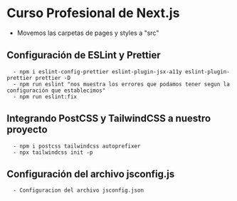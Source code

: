 # Curso Profesional de Next.js
  - Movemos las carpetas de pages y styles a "src"

  ## Configuración de ESLint y Prettier
      - npm i eslint-config-prettier eslint-plugin-jsx-a11y eslint-plugin-prettier prettier -D
      - npm run eslint "nos muestra los errores que podamos tener segun la configuración que establecimos"
      - npm run eslint:fix
  ## Integrando PostCSS y TailwindCSS a nuestro proyecto
      - npm i postcss tailwindcss autoprefixer
      - npx tailwindcss init -p 
  ## Configuración del archivo jsconfig.js
      - Configuracion del archivo jsconfig.json